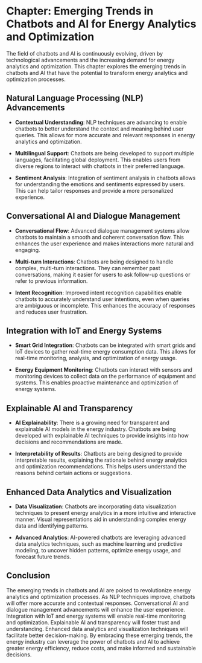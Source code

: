 Chapter: Emerging Trends in Chatbots and AI for Energy Analytics and Optimization
=================================================================================

The field of chatbots and AI is continuously evolving, driven by technological advancements and the increasing demand for energy analytics and optimization. This chapter explores the emerging trends in chatbots and AI that have the potential to transform energy analytics and optimization processes.

Natural Language Processing (NLP) Advancements
----------------------------------------------

* **Contextual Understanding**: NLP techniques are advancing to enable chatbots to better understand the context and meaning behind user queries. This allows for more accurate and relevant responses in energy analytics and optimization.

* **Multilingual Support**: Chatbots are being developed to support multiple languages, facilitating global deployment. This enables users from diverse regions to interact with chatbots in their preferred language.

* **Sentiment Analysis**: Integration of sentiment analysis in chatbots allows for understanding the emotions and sentiments expressed by users. This can help tailor responses and provide a more personalized experience.

Conversational AI and Dialogue Management
-----------------------------------------

* **Conversational Flow**: Advanced dialogue management systems allow chatbots to maintain a smooth and coherent conversation flow. This enhances the user experience and makes interactions more natural and engaging.

* **Multi-turn Interactions**: Chatbots are being designed to handle complex, multi-turn interactions. They can remember past conversations, making it easier for users to ask follow-up questions or refer to previous information.

* **Intent Recognition**: Improved intent recognition capabilities enable chatbots to accurately understand user intentions, even when queries are ambiguous or incomplete. This enhances the accuracy of responses and reduces user frustration.

Integration with IoT and Energy Systems
---------------------------------------

* **Smart Grid Integration**: Chatbots can be integrated with smart grids and IoT devices to gather real-time energy consumption data. This allows for real-time monitoring, analysis, and optimization of energy usage.

* **Energy Equipment Monitoring**: Chatbots can interact with sensors and monitoring devices to collect data on the performance of equipment and systems. This enables proactive maintenance and optimization of energy systems.

Explainable AI and Transparency
-------------------------------

* **AI Explainability**: There is a growing need for transparent and explainable AI models in the energy industry. Chatbots are being developed with explainable AI techniques to provide insights into how decisions and recommendations are made.

* **Interpretability of Results**: Chatbots are being designed to provide interpretable results, explaining the rationale behind energy analytics and optimization recommendations. This helps users understand the reasons behind certain actions or suggestions.

Enhanced Data Analytics and Visualization
-----------------------------------------

* **Data Visualization**: Chatbots are incorporating data visualization techniques to present energy analytics in a more intuitive and interactive manner. Visual representations aid in understanding complex energy data and identifying patterns.

* **Advanced Analytics**: AI-powered chatbots are leveraging advanced data analytics techniques, such as machine learning and predictive modeling, to uncover hidden patterns, optimize energy usage, and forecast future trends.

Conclusion
----------

The emerging trends in chatbots and AI are poised to revolutionize energy analytics and optimization processes. As NLP techniques improve, chatbots will offer more accurate and contextual responses. Conversational AI and dialogue management advancements will enhance the user experience. Integration with IoT and energy systems will enable real-time monitoring and optimization. Explainable AI and transparency will foster trust and understanding. Enhanced data analytics and visualization techniques will facilitate better decision-making. By embracing these emerging trends, the energy industry can leverage the power of chatbots and AI to achieve greater energy efficiency, reduce costs, and make informed and sustainable decisions.
